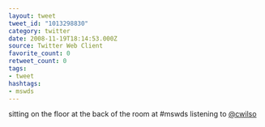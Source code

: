 ```yaml
---
layout: tweet
tweet_id: "1013298830"
category: twitter
date: 2008-11-19T18:14:53.000Z
source: Twitter Web Client
favorite_count: 0
retweet_count: 0
tags:
- tweet
hashtags:
- mswds
---
```


sitting on the floor at the back of the room at #mswds listening to [@cwilso](https://twitter.com/@cwilso)
